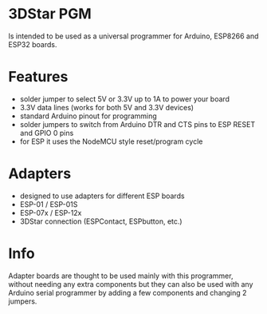 # 3DStar PGM
Is intended to be used as a universal programmer for Arduino, ESP8266 and ESP32 boards.

# Features
- solder jumper to select 5V or 3.3V up to 1A to power your board
- 3.3V data lines (works for both 5V and 3.3V devices)
- standard Arduino pinout for programming
- solder jumpers to switch from Arduino DTR and CTS pins to ESP RESET and GPIO 0 pins
- for ESP it uses the NodeMCU style reset/program cycle

# Adapters
- designed to use adapters for different ESP boards
- ESP-01 / ESP-01S
- ESP-07x / ESP-12x
- 3DStar connection (ESPContact, ESPbutton, etc.)

# Info
Adapter boards are thought to be used mainly with this programmer, without needing any extra components but they can also be used with any Arduino serial programmer by adding a few components and changing 2 jumpers.
